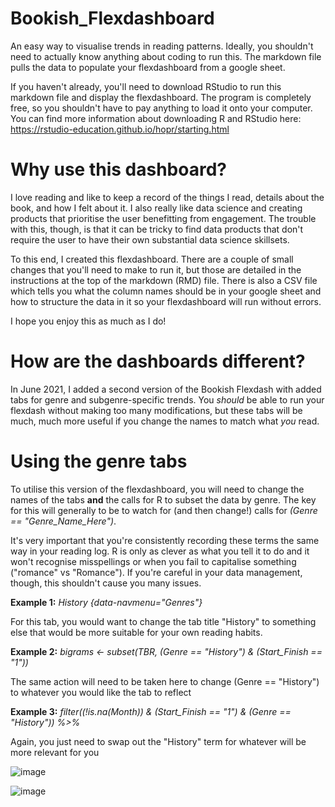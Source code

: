 # Bookish_Flexdashboard
An easy way to visualise trends in reading patterns. Ideally, you shouldn't need to actually know anything about coding to run this. The markdown file pulls the data to populate your flexdashboard from a google sheet. 

If you haven't already, you'll need to download RStudio to run this markdown file and display the flexdashboard. The program is completely free, so you shouldn't have to pay anything to load it onto your computer. You can find more information about downloading R and RStudio here: https://rstudio-education.github.io/hopr/starting.html


# Why use this dashboard?
I love reading and like to keep a record of the things I read, details about the book, and how I felt about it. I also really like data science and creating products that prioritise the user benefitting from engagement. The trouble with this, though, is that it can be tricky to find data products that don't require the user to have their own substantial data science skillsets. 

To this end, I created this flexdashboard. There are a couple of small changes that you'll need to make to run it, but those are detailed in the instructions at the top of the markdown (RMD) file. There is also a CSV file which tells you what the column names should be in your google sheet and how to structure the data in it so your flexdashboard will run without errors. 

I hope you enjoy this as much as I do! 

# How are the dashboards different?
In June 2021, I added a second version of the Bookish Flexdash with added tabs for genre and subgenre-specific trends. You *should* be able to run your flexdash without making too many modifications, but these tabs will be much, much more useful if you change the names to match what *you* read.

# Using the genre tabs
To utilise this version of the flexdashboard, you will need to change the names of the tabs **and** the calls for R to subset the data by genre. The key for this will generally to be to watch for (and then change!) calls for *(Genre == "Genre_Name_Here")*. 

It's very important that you're consistently recording these terms the same way in your reading log.  R is only as clever as what you tell it to do and it won't recognise misspellings or when you fail to capitalise something ("romance" vs "Romance"). If you're careful in your data management, though, this shouldn't cause you many issues. 

**Example 1:**
*History {data-navmenu="Genres"}*

For this tab, you would want to change the tab title "History" to something else that would be more suitable for your own reading habits. 

**Example 2:**
*bigrams <- subset(TBR, (Genre == "History") & (Start_Finish == "1"))*

The same action will need to be taken here to change (Genre == "History") to whatever you would like the tab to reflect

**Example 3:**
*filter((!is.na(Month)) & (Start_Finish == "1") & (Genre == "History")) %>%*

Again, you just need to swap out the "History" term for whatever will be more relevant for you


![image](https://user-images.githubusercontent.com/60521652/129488423-e4a2190a-8f05-444a-901b-83b62f65c1a8.png)

![image](https://user-images.githubusercontent.com/60521652/129488438-7c607115-f62a-41b1-8bd6-aecdd59cd999.png)

